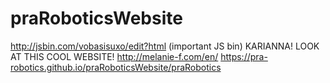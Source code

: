 # praRoboticsWebsite
http://jsbin.com/vobasisuxo/edit?html (important JS bin)
KARIANNA! LOOK AT THIS COOL WEBSITE! http://melanie-f.com/en/
https://pra-robotics.github.io/praRoboticsWebsite/praRobotics
